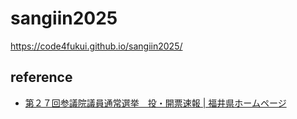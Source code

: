 # sangiin2025

https://code4fukui.github.io/sangiin2025/

## reference

- [第２７回参議院議員通常選挙　投・開票速報 | 福井県ホームページ](https://www.pref.fukui.lg.jp/doc/senkan/27sangisen/27sokuho.html)
